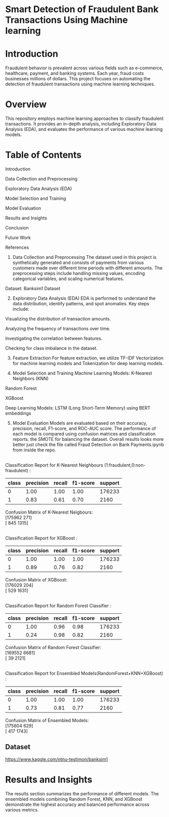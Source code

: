# Smart Detection of Fraudulent Bank Transactions Using Machine learning

# Introduction
Fraudulent behavior is prevalent across various fields such as e-commerce, healthcare, payment, and banking systems. Each year, fraud costs businesses millions of dollars. This project focuses on automating the detection of fraudulent transactions using machine learning techniques.

# Overview
This repository employs machine learning approaches to classify fraudulent transactions. It provides an in-depth analysis, including Exploratory Data Analysis (EDA), and evaluates the performance of various machine learning models.

# Table of Contents
Introduction

Data Collection and Preprocessing

Exploratory Data Analysis (EDA)

Model Selection and Training

Model Evaluation

Results and Insights

Conclusion

Future Work

References

1. Data Collection and Preprocessing
The dataset used in this project is synthetically generated and consists of payments from various customers made over different time periods with different amounts. The preprocessing steps include handling missing values, encoding categorical variables, and scaling numerical features.

Dataset: Banksim1 Dataset

2. Exploratory Data Analysis (EDA)
EDA is performed to understand the data distribution, identify patterns, and spot anomalies. Key steps include:

Visualizing the distribution of transaction amounts.

Analyzing the frequency of transactions over time.

Investigating the correlation between features.

Checking for class imbalance in the dataset.

3. Feature Extraction
For feature extraction, we utilize TF-IDF Vectorization for machine learning models and Tokenization for deep learning models.

4. Model Selection and Training
Machine Learning Models:
K-Nearest Neighbors (KNN)

Random Forest

XGBoost

Deep Learning Models:
LSTM (Long Short-Term Memory) using BERT embeddings

5. Model Evaluation
Models are evaluated based on their accuracy, precision, recall, F1-score, and ROC-AUC score. The performance of each model is compared using confusion matrices and classification reports. the SMOTE for balancing the dataset. Overall results looks more better just check the file called Fraud Detection on Bank Payments.ipynb from inside the repo.

<br/>Classification Report for K-Nearest Neighbours (1:fraudulent,0:non-fraudulent) :

|class | precision | recall | f1-score | support|
| ---- | --------- | ------ | -------- | -------|        
|  0   |   1.00    |   1.00 |  1.00    | 176233 |
|  1   |   0.83    |   0.61 |  0.70    |  2160  |
           
Confusion Matrix of K-Nearest Neigbours:
<br/> [175962    271]
<br/> [   845   1315] 



<br/>Classification Report for XGBoost : 

class | precision | recall | f1-score | support|
| ---- | --------- | ------ | -------- | -------|        
|  0   |   1.00    |   1.00 |  1.00    | 176233 |
|  1   |   0.89    |   0.76 |  0.82    |  2160  |
           
           
Confusion Matrix of XGBoost: 
<br/> [176029    204] 
<br/> [   529   1631] 




<br/>Classification Report for Random Forest Classifier : 

class | precision | recall | f1-score | support|
| ---- | --------- | ------ | -------- | -------|        
|  0   |   1.00    |   0.96 |  0.98    | 176233 |
|  1   |   0.24    |   0.98 |  0.82    |  2160  |
           
         
 Confusion Matrix of Random Forest Classifier: 
<br/> [169552   6681]
<br/> [    39   2121]



<br/>Classification Report for Ensembled Models(RandomForest+KNN+XGBoost) : 

class | precision | recall | f1-score | support|
| ---- | --------- | ------ | -------- | -------|        
|  0   |   1.00    |   1.00 |  1.00    | 176233 |
|  1   |   0.73    |   0.81 |  0.77    |  2160  |
           

Confusion Matrix of Ensembled Models: 
<br/> [175604    629]
<br/> [   417   1743]


## Dataset
https://www.kaggle.com/ntnu-testimon/banksim1

# Results and Insights
The results section summarizes the performance of different models. The ensembled models combining Random Forest, KNN, and XGBoost demonstrate the highest accuracy and balanced performance across various metrics.

